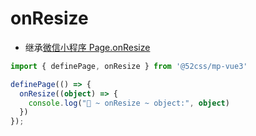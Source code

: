 # onResize

* 继承[微信小程序 Page.onResize](https://developers.weixin.qq.com/miniprogram/dev/reference/api/Page.html#onResize-Object-object)

```ts
import { definePage, onResize } from '@52css/mp-vue3'

definePage(() => {
  onResize((object) => {
    console.log("🚀 ~ onResize ~ object:", object)
  })
});
```